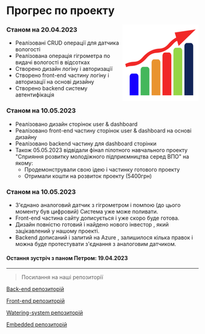 
# **Прогрес по проекту**  
<img src="progres-removebg-preview.png" width="200" height="200" align="right">

### **Cтаном на 20.04.2023**

- Реалізовані CRUD операції для датчика вологості
- Реалізована операція гігрометра по видачі вологості в відсотках
- Створено дизайн логіну і авторизації
- Створено front-end частину логіну і авторизації на основі дизайну
- Створено backend систему автентифікація

### **Cтаном на 10.05.2023**
- Реалізовано дизайн сторінок user & dashboard
- Реалізовано front-end частину сторінок user & dashboard на основі дизайну
- Реалізовано backend частину для dashboard сторінки 
- Також 05.05.2023 відвідали фінал пілотного навчального проекту "Сприяння розвитку молодіжного підприємництва серед ВПО" на якому:
	- Продемонстрували свою ідею і частинку готового проекту 
	- Отримали кошти на розвиток проекту (5400грн)

### **Cтаном на 10.05.2023**
- З'єднано аналоговий датчик з гігрометром і помпою (до цього моменту був цифровий) Система уже може поливати.
- Front-end частина сайту дописується і уже скоро буде готова.
- Дизайн повністю готовий і найдено нового інвестор , який зацікавлений у нашому проекті.
- Backend дописаний і залитий на Azure , залишилося кілька правок і можна буде протестувати з'єднання з аналоговим датчиком.

#### Остання зустріч з паном Петром: 19.04.2023


*** 

 >Посилання на наші репозиторії 

[Back-end репозиторій](https://github.com/Sinex-Team/back-end) 

[Front-end репозиторій](https://github.com/Sinex-Team/front-end) 

[Watering-system репозиторій](https://github.com/Sinex-Team/watering-system) 

[Embedded репозиторій](https://github.com/Sinex-Team/embedded)
